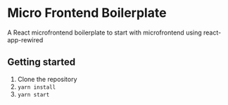 # Micro Frontend Boilerplate
A React microfrontend boilerplate to start with microfrontend using react-app-rewired

## Getting started

1. Clone the repository
2. `yarn install`
3. `yarn start`







